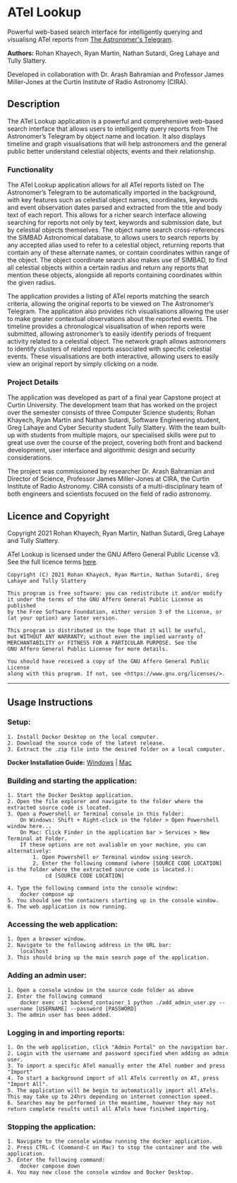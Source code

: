 # ATel Lookup

Powerful web-based search interface for intelligently querying and visualisng ATel reports from [The Astronomer's Telegram](https://astronomerstelegram.org/).

**Authors:** Rohan Khayech, Ryan Martin, Nathan Sutardi, Greg Lahaye and Tully Slattery.

Developed in collaboration with Dr. Arash Bahramian and Professor James Miller-Jones at the Curtin Institute of Radio Astronomy (CIRA).

## Description
The ATel Lookup application is a powerful and comprehensive web-based search interface that allows users to intelligently query reports from The Astronomer’s Telegram by object name and location. It also displays timeline and graph visualisations that will help astronomers and the general public better understand celestial objects, events and their relationship. 

### Functionality
The ATel Lookup application allows for all ATel reports listed on The Astronomer’s Telegram to be automatically imported in the background, with key features such as celestial object names, coordinates, keywords and event observation dates parsed and extracted from the title and body text of each report. This allows for a richer search interface allowing searching for reports not only by text, keywords and submission date, but by celestial objects themselves. The object name search cross-references the SIMBAD Astronomical database, to allows users to search reports by any accepted alias used to refer to a celestial object, returning reports that contain any of these alternate names, or contain coordinates within range of the object. The object coordinate search also makes use of SIMBAD, to find all celestial objects within a certain radius and return any reports that mention these objects, alongside all reports containing coordinates within the given radius. 

The application provides a listing of ATel reports matching the search criteria, allowing the original reports to be viewed on The Astronomer’s Telegram. The application also provides rich visualisations allowing the user to make greater contextual observations about the reported events. The timeline provides a chronological visualisation of when reports were submitted, allowing astronomer’s to easily identify periods of frequent activity related to a celestial object. The network graph allows astronomers to identify clusters of related reports associated with specific celestial events. These visualisations are both interactive, allowing users to easily view an original report by simply clicking on a node.

### Project Details

The application was developed as part of a final year Capstone project at Curtin University. The development team that has worked on the project over the semester consists of three Computer Science students; Rohan Khayech, Ryan Martin and Nathan Sutardi, Software Engineering student, Greg Lahaye and Cyber Security student Tully Slattery. With the team built-up with students from multiple majors, our specialised skills were put to great use over the course of the project, covering both front and backend development, user interface and algorithmic design and security considerations.  

The project was commissioned by researcher Dr. Arash Bahramian and Director of Science, Professor James Miller-Jones at CIRA, the Curtin Institute of Radio Astronomy. CIRA consists of a multi-disciplinary team of both engineers and scientists focused on the field of radio astronomy. 

## Licence and Copyright
Copyright 2021 Rohan Khayech, Ryan Martin, Nathan Sutardi, Greg Lahaye and Tully Slattery.

ATel Lookup is licensed under the GNU Affero General Public License v3.
See the full licence terms [here](LICENSE).

    Copyright (C) 2021 Rohan Khayech, Ryan Martin, Nathan Sutardi, Greg Lahaye and Tully Slattery
    
    This program is free software: you can redistribute it and/or modify
    it under the terms of the GNU Affero General Public License as published
    by the Free Software Foundation, either version 3 of the License, or
    (at your option) any later version.
    
    This program is distributed in the hope that it will be useful,
    but WITHOUT ANY WARRANTY; without even the implied warranty of
    MERCHANTABILITY or FITNESS FOR A PARTICULAR PURPOSE. See the
    GNU Affero General Public License for more details.
    
    You should have received a copy of the GNU Affero General Public License
    along with this program. If not, see <https://www.gnu.org/licenses/>.

___

## Usage Instructions
### Setup:
    1. Install Docker Desktop on the local computer.
    2. Download the source code of the latest release.
    3. Extract the .zip file into the desired folder on a local computer.

**Docker Installation Guide:** [Windows](https://docs.docker.com/desktop/windows/install) | [Mac](https://docs.docker.com/desktop/mac/install)


### Building and starting the application:
    1. Start the Docker Desktop application.
    2. Open the file explorer and navigate to the folder where the extracted source code is located.
    3. Open a Powershell or Terminal console in this folder:
        On Windows: Shift + Right-click in the folder > Open Powershell window here...
        On Mac: Click Finder in the application bar > Services > New Terminal at Folder.
        If these options are not avaliable on your machine, you can alternatively:
            1. Open Powershell or Terminal window using search.
            2. Enter the following command (where [SOURCE CODE LOCATION] is the folder where the extracted source code is located.):
                cd [SOURCE CODE LOCATION]

    4. Type the following command into the console window:
        docker compose up
    5. You should see the containers starting up in the console window.
    6. The web application is now running.

### Accessing the web application:
    1. Open a browser window.
    2. Navigate to the following address in the URL bar:
        localhost
    3. This should bring up the main search page of the application.

### Adding an admin user:
    1. Open a console window in the source code folder as above
    2. Enter the following command 
        docker exec -it backend_container_1 python ./add_admin_user.py --username [USERNAME] --password [PASSWORD]
    3. The admin user has been added.

### Logging in and importing reports:
    1. On the web application, click "Admin Portal" on the navigation bar.
    2. Login with the username and password specified when adding an admin user.
    3. To import a specific ATel manually enter the ATel number and press "Import"
    4. To start a background import of all ATels currently on AT, press "Import All". 
    5. The application will be begin to automatically import all ATels. This may take up to 24hrs depending on internet connection speed.
    6. Searches may be performed in the meantime, however they may not return complete results until all ATels have finished importing.

### Stopping the application:
    1. Navigate to the console window running the docker application.
    2. Press CTRL-C (Command-C on Mac) to stop the container and the web application.
    3. Enter the following command:
        docker compose down
    4. You may now close the console window and Docker Desktop.

